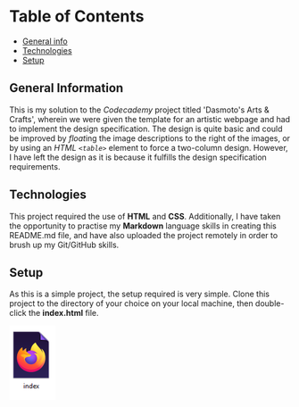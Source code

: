# Table of Contents

* [General info](#general-info)
* [Technologies](#technologies)
* [Setup](#setup)

## General Information

This is my solution to the *Codecademy* project titled 'Dasmoto's Arts & Crafts', wherein we were given
the template for an artistic webpage and had to implement the design specification.  The design is quite basic
and could be improved by *float*ing the image descriptions to the right of the images, or by using an *HTML `<table>`* 
element to force a two-column design.  However, I have left the design as it is because it fulfills the design 
specification requirements.

## Technologies

This project required the use of **HTML** and **CSS**.  Additionally, I have taken the opportunity to practise my 
**Markdown** language skills in creating this README.md file, and have also uploaded the project remotely in order to brush 
up my Git/GitHub skills.

## Setup

As this is a simple project, the setup required is very simple.  Clone this project to the directory of your choice 
on your local machine, then double-click the **index.html** file.

![Index file][index_file]

[index_file]: images/index_file.PNG